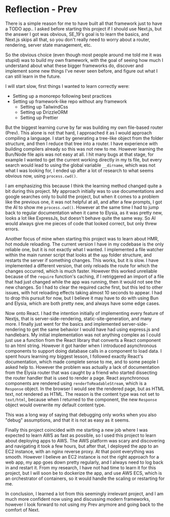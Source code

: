 # Reflection - Prev

There is a simple reason for me to have built all that framework just to have a TODO app.. I asked before starting this project if I should use Next.js, but the answer I got was obvious, SE_19's goal is to learn the basics, and Next.js skips all that, so you don't really need to worry about a router, rendering, server state management, etc.

So the obvious choice (even though most people around me told me it was stupid) was to build my own framework, with the goal of seeing how much I understand about what these bigger frameworks do, discover and implement some new things I've never seen before, and figure out what I can still learn in the future.

I will start slow, first things I wanted to learn correctly were:

- Setting up a monorepo following best practices
- Setting up framework-like repo without any framework
  - Setting up TailwindCss
  - Setting up DrizzleORM
  - Setting up Prettier

But the biggest learning curve by far was building my own file-based router (Prev). This alone is not that hard, I approached it as I would approach compiling a language. I start by generating a tree-like object from the folder structure, and then I reduce that tree into a router. I have experience with building compilers already so this was not new to me. However learning the Bun/Node file apis was not easy at all. I hit many bugs at that stage, for example I wanted to get the current working directly in my ts file, but every search would lead to using the global variable `__dirname`, which was not what I was looking for, I ended up after a lot of research to what seems obvious now, using `process.cwd()`.

I am emphasizing this because I think the learning method changed quite a bit during this project. My approach initially was to use documentations and google searches only to build the project, but when it comes to a problem like the previous one, it was not helpful at all, and after a few prompts, I got the AI to show me `process.cwd()`. However at the same time I had to jump back to regular documentation when it came to Elysia, as it was pretty new, looks a lot like ExpressJs, but doesn't behave quite the same way. So AI would always give me pieces of code that looked correct, but only threw errors.

Another focus of mine when starting this project was to learn about HMR, hot module reloading. The current version I have in my codebase is the only reliable one, but it is not exactly what I wanted. I implemented a file watcher within the main runner script that looks at the `app` folder structure, and restarts the server if something changes. This works, but it is slow. I have implemented a different version, that only reloads the route for which the changes occurred, which is much faster. However this worked unreliable because of the `require` function's caching, if I retriggered an import of a file that had just changed while the app was running, then it would not see the new changes. So I had to clear the required cache first, but this led to other issues, with hot reloading effects taking almost 10 seconds to appear. I had to drop this pursuit for now, but I believe it may have to do with using Bun and Elysia, which are both pretty new, and always have some edge cases.

Now onto React. I had the intention initially of implementing every feature of Nextjs, that is server-side-rendering, static-site-generation, and many more. I finally just went for the basics and implemented server-side-rendering to get the same behavior I would have had using express.js and handlebars. My initial implementation was not anything complex as I could just use a function from the React library that converts a React component to an html string. However it got harder when I introduced asynchronous components to support doing database calls in a component to load data. I spent hours learning my biggest lesson, I followed exactly React's documentation, which made complete sense to me, and to some people I asked help to.
However the problem was actually a lack of documentation from the Elysia router that was caught by a friend who started dissecting the router handler that is used to render a page. React asynchronous components are rendered using `renderToReadableStream`, which is a `Response` object. In the browser I would see the rendered page, but as HTML text, not rendered as HTML. The reason is the content type was not set to `text/html`, because when I returned to the component, the new `Response` object would overwrite my default content type.

This was a long way of saying that debugging only works when you also "debug" assumptions, and that it is not as easy as it seems.

Finally this project coincided with me starting a new job where I was expected to learn AWS as fast as possible, so I used this project to learn about deploying apps to AWS. The AWS platform was scary and discovering and navigating it took a few hours, but after that, I deployed the app to an EC2 instance, with an nginx reverse proxy. At that point everything was smooth. However I believe an EC2 instance is not the right approach for a web app, my app goes down pretty regularly, and I always need to log back in and restart it. From my research, I have not had time to learn it for this project, but I will soon be to dockerize the app, and use AWS ECS, which is an orchestrator of containers, so it would handle the scaling or restarting for me.

In conclusion, I learned a lot from this seemingly irrelevant project, and I am much more confident now using and discussing modern frameworks, however I look forward to not using my Prev anymore and going back to the comfort of Next.
